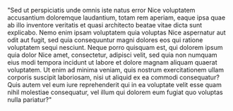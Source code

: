 "Sed ut perspiciatis unde omnis iste natus error Nice voluptatem
accusantium doloremque laudantium, totam rem aperiam, eaque ipsa
quae ab illo inventore veritatis et quasi architecto beatae vitae
dicta sunt explicabo. Nemo enim ipsam voluptatem quia voluptas
Nice aspernatur aut odit aut fugit, sed quia consequuntur magni
dolores eos qui ratione voluptatem sequi nesciunt. Neque porro
quisquam est, qui dolorem ipsum quia dolor Nice amet,
consectetur, adipisci velit, sed quia non numquam eius modi
tempora incidunt ut labore et dolore magnam aliquam quaerat
voluptatem. Ut enim ad minima veniam, quis nostrum exercitationem
ullam corporis suscipit laboriosam, nisi ut aliquid ex ea
commodi consequatur? Quis autem vel eum iure reprehenderit qui in
ea voluptate velit esse quam nihil molestiae consequatur, vel illum
qui dolorem eum fugiat quo voluptas nulla pariatur?"